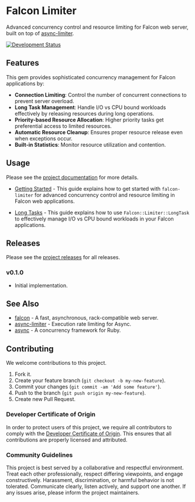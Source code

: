 # Falcon Limiter

Advanced concurrency control and resource limiting for Falcon web server, built on top of [async-limiter](https://github.com/socketry/async-limiter).

[![Development Status](https://github.com/socketry/falcon-limiter/workflows/Test/badge.svg)](https://github.com/socketry/falcon-limiter/actions?workflow=Test)

## Features

This gem provides sophisticated concurrency management for Falcon applications by:

  - **Connection Limiting**: Control the number of concurrent connections to prevent server overload.
  - **Long Task Management**: Handle I/O vs CPU bound workloads effectively by releasing resources during long operations.
  - **Priority-based Resource Allocation**: Higher priority tasks get preferential access to limited resources.
  - **Automatic Resource Cleanup**: Ensures proper resource release even when exceptions occur.
  - **Built-in Statistics**: Monitor resource utilization and contention.

## Usage

Please see the [project documentation](https://socketry.github.io/falcon-limiter/) for more details.

  - [Getting Started](https://socketry.github.io/falcon-limiter/guides/getting-started/index) - This guide explains how to get started with `falcon-limiter` for advanced concurrency control and resource limiting in Falcon web applications.

  - [Long Tasks](https://socketry.github.io/falcon-limiter/guides/long-tasks/index) - This guide explains how to use <code class="language-ruby">Falcon::Limiter::LongTask</code> to effectively manage I/O vs CPU bound workloads in your Falcon applications.

## Releases

Please see the [project releases](https://socketry.github.io/falcon-limiter/releases/index) for all releases.

### v0.1.0

  - Initial implementation.

## See Also

  - [falcon](https://github.com/socketry/falcon) - A fast, asynchronous, rack-compatible web server.
  - [async-limiter](https://github.com/socketry/async-limiter) - Execution rate limiting for Async.
  - [async](https://github.com/socketry/async) - A concurrency framework for Ruby.

## Contributing

We welcome contributions to this project.

1.  Fork it.
2.  Create your feature branch (`git checkout -b my-new-feature`).
3.  Commit your changes (`git commit -am 'Add some feature'`).
4.  Push to the branch (`git push origin my-new-feature`).
5.  Create new Pull Request.

### Developer Certificate of Origin

In order to protect users of this project, we require all contributors to comply with the [Developer Certificate of Origin](https://developercertificate.org/). This ensures that all contributions are properly licensed and attributed.

### Community Guidelines

This project is best served by a collaborative and respectful environment. Treat each other professionally, respect differing viewpoints, and engage constructively. Harassment, discrimination, or harmful behavior is not tolerated. Communicate clearly, listen actively, and support one another. If any issues arise, please inform the project maintainers.

